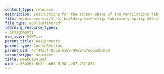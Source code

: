 ```yaml
---
content_type: resource
description: Instructions for the second phase of the Ventilations lab assignment.
file: /media/courses/4-411-building-technology-laboratory-spring-2004/ac78b3638e2fbb630198ce87c267f834_week6s04.pdf
file_type: application/pdf
learning_resource_types:
- Assignments
ocw_type: OCWFile
parent_title: Assignments
parent_type: CourseSection
parent_uid: 47f4033f-8306-6168-0902-a7edea3b6b60
resourcetype: Document
title: week6s04.pdf
uid: ac78b363-8e2f-bb63-0198-ce87c267f834
---
```

